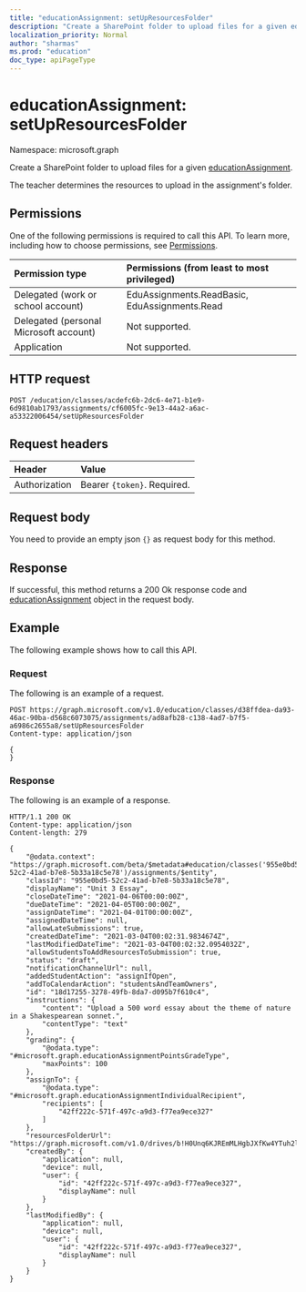 ```yaml
---
title: "educationAssignment: setUpResourcesFolder"
description: "Create a SharePoint folder to upload files for a given educationAssignment."
localization_priority: Normal
author: "sharmas"
ms.prod: "education"
doc_type: apiPageType
---
```


# educationAssignment: setUpResourcesFolder

Namespace: microsoft.graph

Create a SharePoint folder to upload files for a given [educationAssignment](../resources/educationassignment.md). 

The teacher determines the resources to upload in the assignment's folder. 

## Permissions
One of the following permissions is required to call this API. To learn more, including how to choose permissions, see [Permissions](/graph/permissions-reference).

|Permission type      | Permissions (from least to most privileged)              |
|:--------------------|:---------------------------------------------------------|
|Delegated (work or school account) |  EduAssignments.ReadBasic, EduAssignments.Read  |
|Delegated (personal Microsoft account) |  Not supported.  |
|Application | Not supported. | 

## HTTP request
<!-- { "blockType": "ignored" } -->

```http
POST /education/classes/acdefc6b-2dc6-4e71-b1e9-6d9810ab1793/assignments/cf6005fc-9e13-44a2-a6ac-a53322006454/setUpResourcesFolder
```
## Request headers
| Header       | Value |
|:---------------|:--------|
| Authorization  | Bearer `{token}`. Required.  |

## Request body
You need to provide an empty json `{}` as request body for this method.
## Response
If successful, this method returns a 200 Ok response code and [educationAssignment](/graph/api/resources/educationAssignment?view=graph-rest-beta&preserve-view=true) object in the request body.

## Example
The following example shows how to call this API.

### Request
The following is an example of a request.

<!-- {
  "blockType": "request",
  "sampleKeys": ["ad8afb28-c138-4ad7-b7f5-a6986c2655a8"],
  "name": "educationassignment_setupresourcesfolder"
}-->
```msgraph-interactive
POST https://graph.microsoft.com/v1.0/education/classes/d38ffdea-da93-46ac-90ba-d568c6073075/assignments/ad8afb28-c138-4ad7-b7f5-a6986c2655a8/setUpResourcesFolder
Content-type: application/json

{
}
```

### Response
The following is an example of a response. 

<!-- {
  "blockType": "response",
  "truncated": true,
  "@odata.type": "microsoft.graph.educationAssignment"
} -->
```http
HTTP/1.1 200 OK
Content-type: application/json
Content-length: 279

{
    "@odata.context": "https://graph.microsoft.com/beta/$metadata#education/classes('955e0bd5-52c2-41ad-b7e8-5b33a18c5e78')/assignments/$entity",
    "classId": "955e0bd5-52c2-41ad-b7e8-5b33a18c5e78",
    "displayName": "Unit 3 Essay",
    "closeDateTime": "2021-04-06T00:00:00Z",
    "dueDateTime": "2021-04-05T00:00:00Z",
    "assignDateTime": "2021-04-01T00:00:00Z",
    "assignedDateTime": null,
    "allowLateSubmissions": true,
    "createdDateTime": "2021-03-04T00:02:31.9834674Z",
    "lastModifiedDateTime": "2021-03-04T00:02:32.0954032Z",
    "allowStudentsToAddResourcesToSubmission": true,
    "status": "draft",
    "notificationChannelUrl": null,
    "addedStudentAction": "assignIfOpen",
    "addToCalendarAction": "studentsAndTeamOwners",
    "id": "18d17255-3278-49fb-8da7-d095b7f610c4",
    "instructions": {
        "content": "Upload a 500 word essay about the theme of nature in a Shakespearean sonnet.",
        "contentType": "text"
    },
    "grading": {
        "@odata.type": "#microsoft.graph.educationAssignmentPointsGradeType",
        "maxPoints": 100
    },
    "assignTo": {
        "@odata.type": "#microsoft.graph.educationAssignmentIndividualRecipient",
        "recipients": [
            "42ff222c-571f-497c-a9d3-f77ea9ece327"
        ]
    },
    "resourcesFolderUrl": "https://graph.microsoft.com/v1.0/drives/b!H0Unq6KJREmMLHgbJXfKw4YTuh2luKRDvUVGQBLOmvaRxxvbedZKT4LKslSIjT9a/items/01SMYGQ3IUCDNLBJ4XCFE3AQMQHTLSLVYX",
    "createdBy": {
        "application": null,
        "device": null,
        "user": {
            "id": "42ff222c-571f-497c-a9d3-f77ea9ece327",
            "displayName": null
        }
    },
    "lastModifiedBy": {
        "application": null,
        "device": null,
        "user": {
            "id": "42ff222c-571f-497c-a9d3-f77ea9ece327",
            "displayName": null
        }
    }
}
```

<!-- uuid: 8fcb5dbc-d5aa-4681-8e31-b001d5168d79
2015-10-25 14:57:30 UTC -->
<!--
{
  "type": "#page.annotation",
  "description": "educationAssignment: publish",
  "keywords": "",
  "section": "documentation",
  "tocPath": "",
  "suppressions": [
  ]
}
-->

